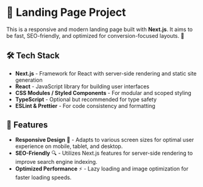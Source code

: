 # 🚀 Landing Page Project

This is a responsive and modern landing page built with **Next.js**. It aims to be fast, SEO-friendly, and optimized for conversion-focused layouts. 🌟

## 🛠️ Tech Stack

- **Next.js** - Framework for React with server-side rendering and static site generation
- **React** - JavaScript library for building user interfaces
- **CSS Modules / Styled Components** - For modular and scoped styling
- **TypeScript** - Optional but recommended for type safety
- **ESLint & Prettier** - For code consistency and formatting

## 🌟 Features

- **Responsive Design** 📱 - Adapts to various screen sizes for optimal user experience on mobile, tablet, and desktop.
- **SEO-Friendly** 🔍 - Utilizes Next.js features for server-side rendering to improve search engine indexing.
- **Optimized Performance** ⚡ - Lazy loading and image optimization for faster loading speeds.